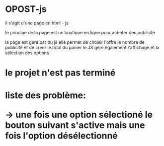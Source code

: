 # OPOST-js

il s'agit d'une page en html - js

le principe de la page est un boutique en ligne pour acheter des publicité

la page est géré par du js elle permet de choisir l'offre le nombre de publicité et de créer le total du panier
le JS gére également l'affichage et la sélection des options

<h1>le projet n'est pas terminé<h1>


liste des problème:

-> une fois une option sélectioné le bouton suivant s'active mais une fois l'option désélectionné
